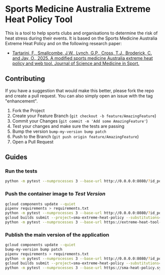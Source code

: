 # Sports Medicine Australia Extreme Heat Policy Tool

This is a tool to help sports clubs and organisations to determine the risk of heat stress during their events. 
It is based on the Sports Medicine Australia Extreme Heat Policy and on the following research paper:

- [Tartarini, F., Smallcombe, J.W., Lynch, G.P., Cross, T.J., Broderick, C. and Jay, O., 2025. A modified sports medicine Australia extreme heat policy and web tool. Journal of Science and Medicine in Sport.](https://www.sciencedirect.com/science/article/pii/S1440244025000696)


## Contributing

If you have a suggestion that would make this better, please fork the repo and create a pull request. 
You can also simply open an issue with the tag "enhancement".

1. Fork the Project
2. Create your Feature Branch (`git checkout -b feature/AmazingFeature`)
3. Commit your Changes (`git commit -m 'Add some AmazingFeature'`)
4. Test your changes and make sure the tests are passing
5. Bump the version `bump-my-version bump patch`
6. Push to the Branch (`git push origin feature/AmazingFeature`)
7. Open a Pull Request


## Guides

### Run the tests
```bash
python -m pytest --numprocesses 3 --base-url http://0.0.0.0:8080/?id_postcode=Camperdown_NSW_2050&id_sport=soccer
```

### Push the container image to *Test Version*

```bash
gcloud components update --quiet
pipenv requirements > requirements.txt
python -m pytest --numprocesses 3 --base-url http://0.0.0.0:8080/?id_postcode=Camperdown_NSW_2050&id_sport=soccer
gcloud builds submit --project=sma-extreme-heat-policy --substitutions=_REPO_NAME="extreme-heat-tool-test",_PROJ_NAME="sma-extreme-heat-policy"
python -m pytest --numprocesses 3 --base-url https://extreme-heat-tool-test-987661761927.asia-southeast1.run.app/?id_postcode=Camperdown_NSW_2050&id_sport=soccer
```

### Publish the main version of the application
```bash
gcloud components update --quiet
bump-my-version bump patch
pipenv requirements > requirements.txt
python -m pytest --numprocesses 3 --base-url http://0.0.0.0:8080/?id_postcode=Camperdown_NSW_2050&id_sport=soccer
gcloud builds submit --project=sma-extreme-heat-policy --substitutions=_REPO_NAME="extreme-heat-tool",_PROJ_NAME="sma-extreme-heat-policy"
python -m pytest --numprocesses 3 --base-url https://sma-heat-policy.sydney.edu.au/
```